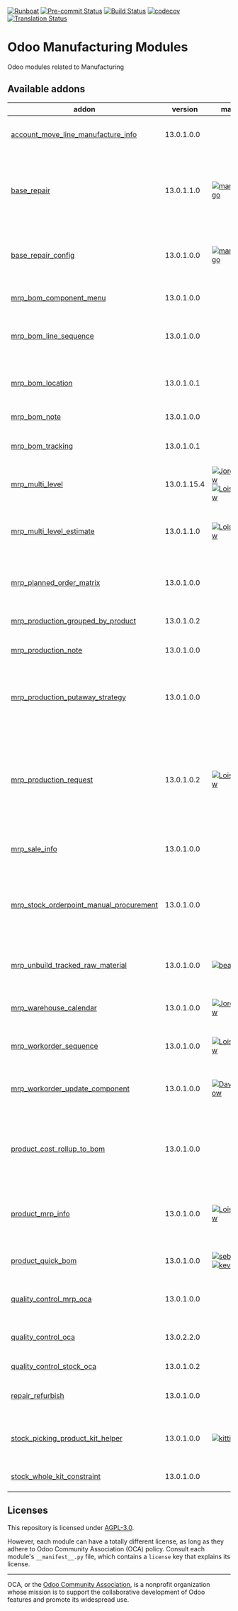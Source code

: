 
[![Runboat](https://img.shields.io/badge/runboat-Try%20me-875A7B.png)](https://runboat.odoo-community.org/builds?repo=OCA/manufacture&target_branch=13.0)
[![Pre-commit Status](https://github.com/OCA/manufacture/actions/workflows/pre-commit.yml/badge.svg?branch=13.0)](https://github.com/OCA/manufacture/actions/workflows/pre-commit.yml?query=branch%3A13.0)
[![Build Status](https://github.com/OCA/manufacture/actions/workflows/test.yml/badge.svg?branch=13.0)](https://github.com/OCA/manufacture/actions/workflows/test.yml?query=branch%3A13.0)
[![codecov](https://codecov.io/gh/OCA/manufacture/branch/13.0/graph/badge.svg)](https://codecov.io/gh/OCA/manufacture)
[![Translation Status](https://translation.odoo-community.org/widgets/manufacture-13-0/-/svg-badge.svg)](https://translation.odoo-community.org/engage/manufacture-13-0/?utm_source=widget)

<!-- /!\ do not modify above this line -->

# Odoo Manufacturing Modules

Odoo modules related to Manufacturing

<!-- /!\ do not modify below this line -->

<!-- prettier-ignore-start -->

[//]: # (addons)

Available addons
----------------
addon | version | maintainers | summary
--- | --- | --- | ---
[account_move_line_manufacture_info](account_move_line_manufacture_info/) | 13.0.1.0.0 |  | Account Move Line Manufacture Information
[base_repair](base_repair/) | 13.0.1.1.0 | [![marcelsavegnago](https://github.com/marcelsavegnago.png?size=30px)](https://github.com/marcelsavegnago) | This module extends the functionality of Odoo Repair module to add some basic features.
[base_repair_config](base_repair_config/) | 13.0.1.0.0 | [![marcelsavegnago](https://github.com/marcelsavegnago.png?size=30px)](https://github.com/marcelsavegnago) | Provides general settings for the Maintenance App
[mrp_bom_component_menu](mrp_bom_component_menu/) | 13.0.1.0.0 |  | MRP BOM Component Menu
[mrp_bom_line_sequence](mrp_bom_line_sequence/) | 13.0.1.0.0 |  | Manages the order of BOM lines by displaying its sequence
[mrp_bom_location](mrp_bom_location/) | 13.0.1.0.1 |  | Adds location field to Bill of Materials and its components.
[mrp_bom_note](mrp_bom_note/) | 13.0.1.0.0 |  | Notes in Bill of Materials
[mrp_bom_tracking](mrp_bom_tracking/) | 13.0.1.0.1 |  | Logs any change to a BoM in the chatter
[mrp_multi_level](mrp_multi_level/) | 13.0.1.15.4 | [![JordiBForgeFlow](https://github.com/JordiBForgeFlow.png?size=30px)](https://github.com/JordiBForgeFlow) [![LoisRForgeFlow](https://github.com/LoisRForgeFlow.png?size=30px)](https://github.com/LoisRForgeFlow) | Adds an MRP Scheduler
[mrp_multi_level_estimate](mrp_multi_level_estimate/) | 13.0.1.1.0 | [![LoisRForgeFlow](https://github.com/LoisRForgeFlow.png?size=30px)](https://github.com/LoisRForgeFlow) | Allows to consider demand estimates using MRP multi level.
[mrp_planned_order_matrix](mrp_planned_order_matrix/) | 13.0.1.0.0 |  | Allows to create fixed planned orders on a grid view.
[mrp_production_grouped_by_product](mrp_production_grouped_by_product/) | 13.0.1.0.2 |  | Production Grouped By Product
[mrp_production_note](mrp_production_note/) | 13.0.1.0.0 |  | Notes in production orders
[mrp_production_putaway_strategy](mrp_production_putaway_strategy/) | 13.0.1.0.0 |  | Applies putaway strategies to manufacturing orders for finished products.
[mrp_production_request](mrp_production_request/) | 13.0.1.0.2 | [![LoisRForgeFlow](https://github.com/LoisRForgeFlow.png?size=30px)](https://github.com/LoisRForgeFlow) | Allows you to use Manufacturing Request as a previous step to Manufacturing Orders for better manufacture planification.
[mrp_sale_info](mrp_sale_info/) | 13.0.1.0.0 |  | Adds sale information to Manufacturing models
[mrp_stock_orderpoint_manual_procurement](mrp_stock_orderpoint_manual_procurement/) | 13.0.1.0.0 |  | Updates the value of MO Responsible and keeps trackof changes regarding this field
[mrp_unbuild_tracked_raw_material](mrp_unbuild_tracked_raw_material/) | 13.0.1.0.0 | [![bealdav](https://github.com/bealdav.png?size=30px)](https://github.com/bealdav) | Allow to unbuild tracked purchased products
[mrp_warehouse_calendar](mrp_warehouse_calendar/) | 13.0.1.0.0 | [![JordiBForgeFlow](https://github.com/JordiBForgeFlow.png?size=30px)](https://github.com/JordiBForgeFlow) | Considers the warehouse calendars in manufacturing
[mrp_workorder_sequence](mrp_workorder_sequence/) | 13.0.1.0.0 | [![LoisRForgeFlow](https://github.com/LoisRForgeFlow.png?size=30px)](https://github.com/LoisRForgeFlow) | adds sequence to production work orders.
[mrp_workorder_update_component](mrp_workorder_update_component/) | 13.0.1.0.0 | [![DavidJForgeFlow](https://github.com/DavidJForgeFlow.png?size=30px)](https://github.com/DavidJForgeFlow) | Allows to modify component lines in work orders.
[product_cost_rollup_to_bom](product_cost_rollup_to_bom/) | 13.0.1.0.0 |  | Update BOM costs by rolling up. Adds scheduled job for unattended rollups.
[product_mrp_info](product_mrp_info/) | 13.0.1.0.0 | [![LoisRForgeFlow](https://github.com/LoisRForgeFlow.png?size=30px)](https://github.com/LoisRForgeFlow) | Adds smart button in product form view linking to manufacturing order list.
[product_quick_bom](product_quick_bom/) | 13.0.1.0.0 | [![sebastienbeau](https://github.com/sebastienbeau.png?size=30px)](https://github.com/sebastienbeau) [![kevinkhao](https://github.com/kevinkhao.png?size=30px)](https://github.com/kevinkhao) | Create the bom directly from the product
[quality_control_mrp_oca](quality_control_mrp_oca/) | 13.0.1.0.0 |  | MRP extension for quality control (OCA)
[quality_control_oca](quality_control_oca/) | 13.0.2.2.0 |  | Generic infrastructure for quality tests.
[quality_control_stock_oca](quality_control_stock_oca/) | 13.0.1.0.2 |  | Quality control - Stock (OCA)
[repair_refurbish](repair_refurbish/) | 13.0.1.0.0 |  | Create refurbished products during repair
[stock_picking_product_kit_helper](stock_picking_product_kit_helper/) | 13.0.1.0.0 | [![kittiu](https://github.com/kittiu.png?size=30px)](https://github.com/kittiu) | Set quanity in picking line based on product kit quantity
[stock_whole_kit_constraint](stock_whole_kit_constraint/) | 13.0.1.0.0 |  | Avoid to deliver a kit partially

[//]: # (end addons)

<!-- prettier-ignore-end -->

## Licenses

This repository is licensed under [AGPL-3.0](LICENSE).

However, each module can have a totally different license, as long as they adhere to Odoo Community Association (OCA)
policy. Consult each module's `__manifest__.py` file, which contains a `license` key
that explains its license.

----
OCA, or the [Odoo Community Association](http://odoo-community.org/), is a nonprofit
organization whose mission is to support the collaborative development of Odoo features
and promote its widespread use.
